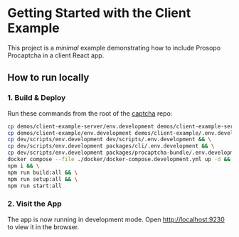 # Getting Started with the Client Example

This project is a _minimal_ example demonstrating how to include Prosopo Procaptcha in a client React app.

## How to run locally

### 1. Build & Deploy

Run these commands from the root of the [captcha](https://github.com/prosopo/captcha) repo:

```bash
cp demos/client-example-server/env.development demos/client-example-server/.env.development && \
cp demos/client-example/env.development demos/client-example/.env.development && \
cp dev/scripts/env.development dev/scripts/.env.development && \
cp dev/scripts/env.development packages/cli/.env.development && \
cp dev/scripts/env.development packages/procaptcha-bundle/.env.development && \
docker compose --file ./docker/docker-compose.development.yml up -d && \
npm i && \
npm run build:all && \
npm run setup:all && \
npm run start:all
```

### 2. Visit the App

The app is now running in development mode. Open [http://localhost:9230](http://localhost:9230) to view it in the
browser.
